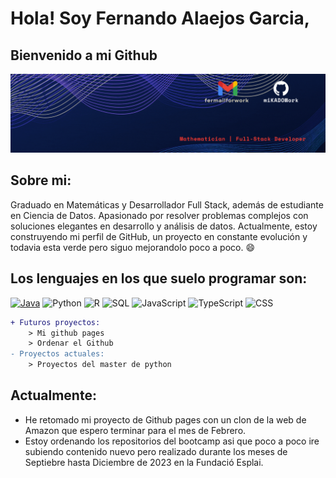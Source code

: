 # Hola! Soy Fernando  Alaejos Garcia, 
## Bienvenido a mi Github

![my banner](Banner-linkedin-animated.gif)

## Sobre mi:
Graduado en Matemáticas y Desarrollador Full Stack, además de estudiante en Ciencia de Datos. Apasionado por resolver problemas complejos con soluciones elegantes en desarrollo y análisis de datos. Actualmente, estoy construyendo mi perfil de GitHub, un proyecto en constante evolución y todavia esta verde  pero siguo mejorandolo poco a poco. 😄 

## Los lenguajes en los que suelo programar son:
[![Java](https://img.shields.io/badge/Java-007396?style=for-the-badge&logo=java&logoColor=white)](https://img.shields.io/badge/Java-%3Cversion%3E-red?logo=java)
![Python](https://img.shields.io/badge/Python-3776AB?style=for-the-badge&logo=python&logoColor=black)
![R](https://img.shields.io/badge/R-276DC3?style=for-the-badge&logo=r&logoColor=white)
![SQL](https://img.shields.io/badge/SQL-4479A1?style=for-the-badge&logo=postgresql&logoColor=white)
![JavaScript](https://img.shields.io/badge/JavaScript-F7DF1E?style=for-the-badge&logo=javascript&logoColor=black)
![TypeScript](https://img.shields.io/badge/TypeScript-3178C6?style=for-the-badge&logo=typescript&logoColor=white)
![CSS](https://img.shields.io/badge/CSS-1572B6?style=for-the-badge&logo=css3&logoColor=red)

````diff
+ Futuros proyectos:
    > Mi github pages
    > Ordenar el Github
- Proyectos actuales:
    > Proyectos del master de python
````
##  Actualmente: 
- He retomado mi proyecto de Github pages con un clon de la web de Amazon que espero terminar para el mes de Febrero.
- Estoy ordenando los repositorios del bootcamp asi que poco a poco ire subiendo contenido nuevo pero realizado durante los meses de Septiebre hasta Diciembre de 2023 en la Fundació Esplai. 

<!--
**miKADOWork/miKADOWork** is a ✨ _special_ ✨ repository because its `README.md` (this file) appears on your GitHub profile.

Here are some ideas to get you started:

- 🔭 I’m currently working on ...
- 🌱 I’m currently learning ...
- 👯 I’m looking to collaborate on ...
- 🤔 I’m looking for help with ...
- 💬 Ask me about ...
- 📫 How to reach me: ...
- 😄 Pronouns: ...
- ⚡ Fun fact: ...
-->
